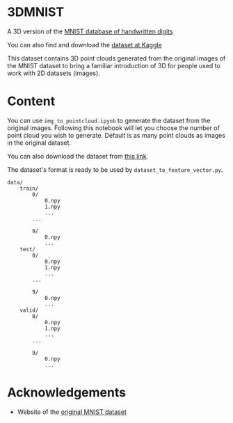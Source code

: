 # 3DMNIST

A 3D version of the [MNIST database of handwritten digits](http://yann.lecun.com/exdb/mnist/)

You can also find and download the [dataset at Kaggle](https://www.kaggle.com/daavoo/3d-mnist)

This dataset contains 3D point clouds generated from the original images of the MNIST dataset to bring a familiar introduction of 3D for people used to work with 2D datasets (images).

# Content

You can use `img_to_pointcloud.ipynb` to generate the dataset from the original images. Following this notebook will let you choose the number of point cloud you wish to generate. Default is as many point clouds as images in the original dataset.

You can also download the dataset from [this link](https://mega.nz/#!LAZmXZKB).

The dataset's format is ready to be used by `dataset_to_feature_vector.py`.

```
data/
    train/
        0/
            0.npy
            1.npy
            ...
        ...

        9/
            0.npy
            ...
    test/
        0/
            0.npy
            1.npy
            ...
        ...

        9/
            0.npy
            ...
    valid/
        0/
            0.npy
            1.npy
            ...
        ...

        9/
            0.npy
            ...
```

# Acknowledgements

- Website of the [original MNIST dataset](http://yann.lecun.com/exdb/mnist/)

